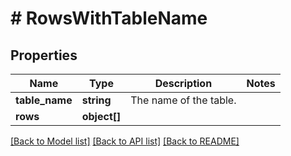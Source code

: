 # # RowsWithTableName

## Properties

Name | Type | Description | Notes
------------ | ------------- | ------------- | -------------
**table_name** | **string** | The name of the table. |
**rows** | **object[]** |  |

[[Back to Model list]](../../README.md#models) [[Back to API list]](../../README.md#endpoints) [[Back to README]](../../README.md)
